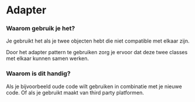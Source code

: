 # Adapter

### Waarom gebruik je het?
Je gebruikt het als je twee objecten hebt die niet compatible met elkaar zijn.

Door het adapter pattern te gebruiken zorg je ervoor dat deze twee classes met elkaar kunnen samen werken.

### Waarom is dit handig?

Als je bijvoorbeeld oude code wilt gebruiken in combinatie met je nieuwe code. 
Of als je gebruikt maakt van third party platformen.
